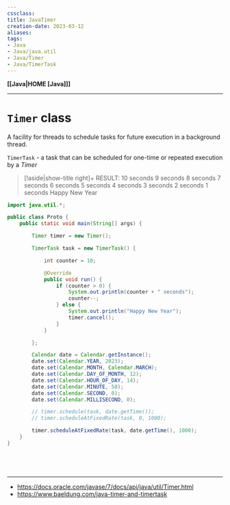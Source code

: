 ```yaml
---
cssclass:
title: JavaTimer
creation-date: 2023-03-12
aliases:
tags:
- Java
- Java/java.util
- Java/Timer
- Java/TimerTask
---
```

**[[Java|HOME [Java]]]**

---
# `Timer` class
A facility for threads to schedule tasks for future execution in a background thread.

`TimerTask` - a task that can be scheduled for one-time or repeated execution by a *Timer*

>[!aside|show-title right]+ RESULT:
> 10 seconds
> 9 seconds
> 8 seconds
> 7 seconds
> 6 seconds
> 5 seconds
> 4 seconds
> 3 seconds
> 2 seconds
> 1 seconds
> Happy New Year

```java
import java.util.*;

public class Proto {
    public static void main(String[] args) {

        Timer timer = new Timer();

        TimerTask task = new TimerTask() {

            int counter = 10;

            @Override
            public void run() {
                if (counter > 0) {
                    System.out.println(counter + " seconds");
                    counter--;
                } else {
                    System.out.println("Happy New Year");
                    timer.cancel();
                }
            }

        };

        Calendar date = Calendar.getInstance();
        date.set(Calendar.YEAR, 2023);
        date.set(Calendar.MONTH, Calendar.MARCH);
        date.set(Calendar.DAY_OF_MONTH, 12);
        date.set(Calendar.HOUR_OF_DAY, 14);
        date.set(Calendar.MINUTE, 58);
        date.set(Calendar.SECOND, 0);
        date.set(Calendar.MILLISECOND, 0);

        // timer.schedule(task, date.getTime());
        // timer.scheduleAtFixedRate(task, 0, 1000);

        timer.scheduleAtFixedRate(task, date.getTime(), 1000);
    }
}
```

<br>

# 
---
- https://docs.oracle.com/javase/7/docs/api/java/util/Timer.html
- https://www.baeldung.com/java-timer-and-timertask
